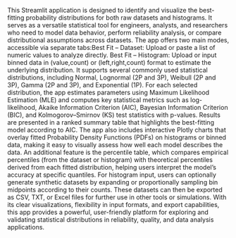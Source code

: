 This Streamlit application is designed to identify and visualize the best-fitting probability distributions for both raw datasets and histograms. It serves as a versatile statistical tool for engineers, analysts, and researchers who need to model data behavior, perform reliability analysis, or compare distributional assumptions across datasets.
The app offers two main modes, accessible via separate tabs:Best Fit – Dataset: Upload or paste a list of numeric values to analyze directly. Best Fit – Histogram: Upload or input binned data in (value,count) or (left,right,count) format to estimate the underlying distribution.
It supports several commonly used statistical distributions, including Normal, Lognormal (2P and 3P), Weibull (2P and 3P), Gamma (2P and 3P), and Exponential (1P). For each selected distribution, the app estimates parameters using Maximum Likelihood Estimation (MLE) and computes key statistical metrics such as log-likelihood, Akaike Information Criterion (AIC), Bayesian Information Criterion (BIC), and Kolmogorov–Smirnov (KS) test statistics with p-values.
Results are presented in a ranked summary table that highlights the best-fitting model according to AIC. The app also includes interactive Plotly charts that overlay fitted Probability Density Functions (PDFs) on histograms or binned data, making it easy to visually assess how well each model describes the data.
An additional feature is the percentile table, which compares empirical percentiles (from the dataset or histogram) with theoretical percentiles derived from each fitted distribution, helping users interpret the model’s accuracy at specific quantiles.
For histogram input, users can optionally generate synthetic datasets by expanding or proportionally sampling bin midpoints according to their counts. These datasets can then be exported as CSV, TXT, or Excel files for further use in other tools or simulations.
With its clear visualizations, flexibility in input formats, and export capabilities, this app provides a powerful, user-friendly platform for exploring and validating statistical distributions in reliability, quality, and data analysis applications.
